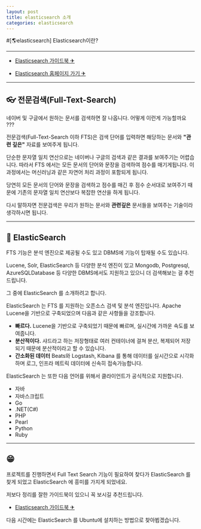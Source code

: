 ```yaml
---
layout: post
title: elasticsearch 소개
categories: elasticsearch
---
```


#[🌎elasticsearch] Elasticsearch이란?

---
- [Elasticsearch 가이드북 ✈](https://esbook.kimjmin.net/)

- [Elasticsearch 홈페이지 가기 ✈](https://www.elastic.co/kr/what-is/elasticsearch)

---

## 👓 전문검색(Full-Text-Search)

네이버 및 구글에서 원하는 문서를 검색하면 잘 나옵니다.
어떻게 이런게 가능할까요 ???

전문검색(Full-Text-Search 이하 FTS)은 검색 단어를 입력하면 해당하는 문서와 **"관련 깊은"** 자료를 보여주게 됩니다.

단순한 문자열 일치 연산으로는 네이버나 구글의 검색과 같은 결과를 보여주기는 어렵습니다.
따라서 FTS 에서는 모든 문서의 단어와 문장을 검색하여 점수를 매기게됩니다. 
이 과정에서는 머신러닝과 같은 자연어 처리 과정이 포함되게 됩니다.

당연히 모든 문서의 단어와 문장을 검색하고 점수를 매긴 후 점수 순서대로 보여주기 때문에 
기존의 문자열 일치 연산보다 복잡한 연산을 하게 됩니다.

다시 말하자면 전문검색은 우리가 원하는 문서와 **관련깊은** 문서들을 보여주는 기술이라 생각하시면 됩니다.

---

## 🥽 ElasticSearch

FTS 기능은 분석 엔진으로 제공될 수도 있고 DBMS에 기능이 탑재될 수도 있습니다.

Lucene, Solr, ElasticSearch 등 다양한 분석 엔진이 있고 
Mongodb, Postgresql, AzureSQLDatabase 등 다양한 DBMS에서도 지원하고 있으니 더 검색해보는 걸 추천드립니다.

그 중에 ElasticSearch 를 소개하려고 합니다.

ElasticSearch 는 FTS 를 지원하는 오픈소스 검색 및 분석 엔진입니다.
Apache Lucene을 기반으로 구축되었으며 다음과 같은 사항들을 강조합니다.
- **빠르다.** Lucene을 기반으로 구축되었기 때문에 빠르며, 실시간에 가까운 속도를 보여줍니다.
- **분산적이다.** 샤드라고 하는 저장형태로 여러 컨테이너에 걸쳐 분산, 복제되어 저장되기 때문에 분산적이라고 할 수 있습니다.
- **간소화된 데이터** Beats와 Logstash, Kibana 를 통해 데이터를 실시간으로 시각화하며 로그, 인프라 메트릭 데이터에 신속히 접속가능합니다.

ElasticSearch 는 또한 다음 언어를 위해서 클라이언트가 공식적으로 지원합니다.
- 자바
- 자바스크립트
- Go
- .NET(C#)
- PHP
- Pearl
- Python
- Ruby
---
## 😁 

프로젝트를 진행하면서 Full Text Search 기능이 필요하여 찾다가 ElasticSearch 를 찾게 되었고
ElasticSearch 에 흥미를 가지게 되었네요. 

저보다 정리를 잘한 가이드북이 있으니 꼭 보시길 추천드립니다.
- [Elasticsearch 가이드북 ✈](https://esbook.kimjmin.net/)

다음 시간에는 ElasticSearch 를 Ubuntu에 설치하는 방법으로 찾아뵙겠습니다.


